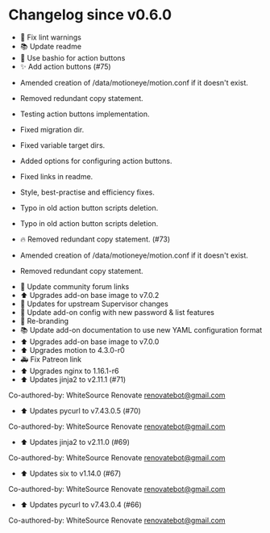 # Changelog since v0.6.0
- :shirt: Fix lint warnings 
- :books: Update readme 
- :hammer: Use bashio for action buttons 
- :sparkles: Add action buttons (#75)

* Amended creation of /data/motioneye/motion.conf if it doesn't exist.

* Removed redundant copy statement.

* Testing action buttons implementation.

* Fixed migration dir.

* Fixed variable target dirs.

* Added options for configuring action buttons.

* Fixed links in readme.

* Style, best-practise  and efficiency fixes.

* Typo in old action button scripts deletion.

* Typo in old action button scripts deletion. 
- :fire: Removed redundant copy statement. (#73)

* Amended creation of /data/motioneye/motion.conf if it doesn't exist.

* Removed redundant copy statement. 
- :hammer: Update community forum links 
- :arrow_up: Upgrades add-on base image to v7.0.2 
- :hammer: Updates for upstream Supervisor changes 
- :hammer: Update add-on config with new password & list features 
- :hammer: Re-branding 
- :books: Update add-on documentation to use new YAML configuration format 
- :arrow_up: Upgrades add-on base image to v7.0.0 
- :arrow_up: Upgrades motion to 4.3.0-r0 
- :ambulance: Fix Patreon link 
- :arrow_up: Upgrades nginx to 1.16.1-r6 
- :arrow_up: Updates jinja2 to v2.11.1 (#71)

Co-authored-by: WhiteSource Renovate <renovatebot@gmail.com> 
- :arrow_up: Updates pycurl to v7.43.0.5 (#70)

Co-authored-by: WhiteSource Renovate <renovatebot@gmail.com> 
- :arrow_up: Updates jinja2 to v2.11.0 (#69)

Co-authored-by: WhiteSource Renovate <renovatebot@gmail.com> 
- :arrow_up: Updates six to v1.14.0 (#67)

Co-authored-by: WhiteSource Renovate <renovatebot@gmail.com> 
- :arrow_up: Updates pycurl to v7.43.0.4 (#66)

Co-authored-by: WhiteSource Renovate <renovatebot@gmail.com> 
